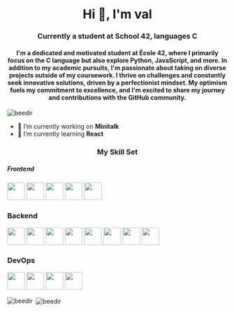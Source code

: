 <h1 align="center">Hi 👋, I'm val</h1>
<h3 align="center">Currently a student at School 42, languages C </h3>
<h4 align="center">I'm a dedicated and motivated student at École 42, where I primarily focus on the C language but also explore Python, JavaScript, and more. In addition to my academic pursuits, I'm passionate about taking on diverse projects outside of my coursework. I thrive on challenges and constantly seek innovative solutions, driven by a perfectionist mindset. My optimism fuels my commitment to excellence, and I'm excited to share my journey and contributions with the GitHub community.</h4>

<p align="left"> <img src="https://komarev.com/ghpvc/?username=beedir&label=Profile%20views&color=0e75b6&style=flat" alt="beedir" /> </p>

- 🔭 I’m currently working on **Minitalk** 
- 🌱 I’m currently learning **React**

<h3 align="center">My Skill Set </h3>  
<h5 align="left">Frontend</h5>
<p align="left"> 
<img src="https://profilinator.rishav.dev/skills-assets/react-original-wordmark.svg" width="40" height="40"/> 
<img src="https://profilinator.rishav.dev/skills-assets/css3-original-wordmark.svg" width="40" height="40"/>
<img src="https://profilinator.rishav.dev/skills-assets/html5-original-wordmark.svg" width="40" height="40"/>
<img src="https://profilinator.rishav.dev/skills-assets/javascript-original.svg" width="40" height="40"/>
<img src="https://profilinator.rishav.dev/skills-assets/typescript-original.svg" width="40" height="40"/>
</p>

<h3 align="left">Backend</h3>
<p align="left"> 
<img src="https://profilinator.rishav.dev/skills-assets/c-original.svg" width="40" height="40"/> 
<img src="https://profilinator.rishav.dev/skills-assets/javascript-original.svg" width="40" height="40"/>
<img src="https://profilinator.rishav.dev/skills-assets/typescript-original.svg" width="40" height="40"/>
<img src="https://profilinator.rishav.dev/skills-assets/nodejs-original-wordmark.svg" width="40" height="40"/>
<img src="https://profilinator.rishav.dev/skills-assets/linux-original.svg" width="40" height="40"/>
<img src="https://profilinator.rishav.dev/skills-assets/python-original.svg" width="40" height="40"/>
<img src="https://profilinator.rishav.dev/skills-assets/mysql-original-wordmark.svg" width="40" height="40"/>
<img src="https://profilinator.rishav.dev/skills-assets/php-original.svg" width="40" height="40"/>
</p>

<h3 align="left">DevOps</h3>
<p align="left"> 
<img src="https://profilinator.rishav.dev/skills-assets/google_cloud-icon.svg" width="40" height="40"/> 
<img src="https://profilinator.rishav.dev/skills-assets/linux-original.svg" width="40" height="40"/>
<img src="https://profilinator.rishav.dev/skills-assets/git-scm-icon.svg" width="40" height="40"/>
<img src="https://profilinator.rishav.dev/skills-assets/docker-original-wordmark.svg" width="40" height="40"/> 
</p>
 




<p><img align="left" src="https://github-readme-stats.vercel.app/api/top-langs?username=beedir&show_icons=true&locale=en&layout=compact" alt="beedir" /></p>
<p>&nbsp;<img align="center" src="https://github-readme-stats.vercel.app/api?username=beedir&show_icons=true&locale=en" alt="beedir" /></p>
   
  
